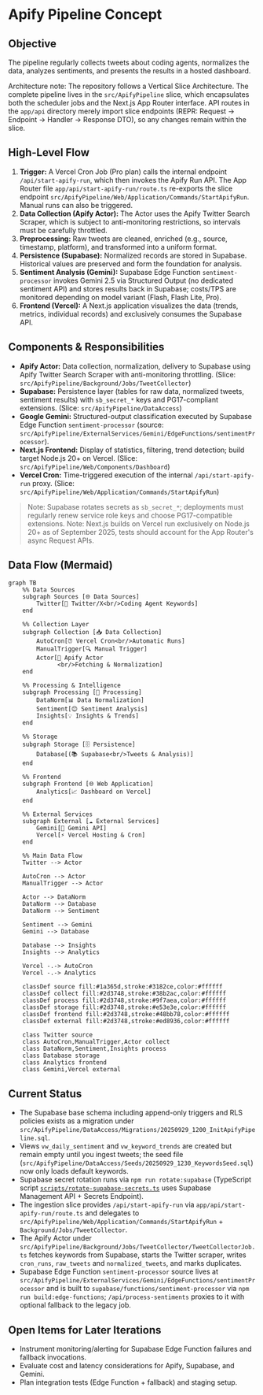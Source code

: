 # Apify Pipeline Concept

## Objective
The pipeline regularly collects tweets about coding agents, normalizes the data, analyzes sentiments, and presents the results in a hosted dashboard.

Architecture note: The repository follows a Vertical Slice Architecture. The complete pipeline lives in the `src/ApifyPipeline` slice, which encapsulates both the scheduler jobs and the Next.js App Router interface. API routes in the `app/api` directory merely import slice endpoints (REPR: Request → Endpoint → Handler → Response DTO), so any changes remain within the slice.

## High-Level Flow
1. **Trigger:** A Vercel Cron Job (Pro plan) calls the internal endpoint `/api/start-apify-run`, which then invokes the Apify Run API. The App Router file `app/api/start-apify-run/route.ts` re-exports the slice endpoint `src/ApifyPipeline/Web/Application/Commands/StartApifyRun`. Manual runs can also be triggered.
2. **Data Collection (Apify Actor):** The Actor uses the Apify Twitter Search Scraper, which is subject to anti-monitoring restrictions, so intervals must be carefully throttled.
3. **Preprocessing:** Raw tweets are cleaned, enriched (e.g., source, timestamp, platform), and transformed into a uniform format.
4. **Persistence (Supabase):** Normalized records are stored in Supabase. Historical values are preserved and form the foundation for analysis.
5. **Sentiment Analysis (Gemini):** Supabase Edge Function `sentiment-processor` invokes Gemini 2.5 via Structured Output (no dedicated sentiment API) and stores results back in Supabase; costs/TPS are monitored depending on model variant (Flash, Flash Lite, Pro).
6. **Frontend (Vercel):** A Next.js application visualizes the data (trends, metrics, individual records) and exclusively consumes the Supabase API.

## Components & Responsibilities
- **Apify Actor:** Data collection, normalization, delivery to Supabase using Apify Twitter Search Scraper with anti-monitoring throttling. (Slice: `src/ApifyPipeline/Background/Jobs/TweetCollector`)
- **Supabase:** Persistence layer (tables for raw data, normalized tweets, sentiment results) with `sb_secret_*` keys and PG17-compliant extensions. (Slice: `src/ApifyPipeline/DataAccess`)
- **Google Gemini:** Structured-output classification executed by Supabase Edge Function `sentiment-processor` (source: `src/ApifyPipeline/ExternalServices/Gemini/EdgeFunctions/sentimentProcessor`).
- **Next.js Frontend:** Display of statistics, filtering, trend detection; build target Node.js 20+ on Vercel. (Slice: `src/ApifyPipeline/Web/Components/Dashboard`)
- **Vercel Cron:** Time-triggered execution of the internal `/api/start-apify-run` proxy. (Slice: `src/ApifyPipeline/Web/Application/Commands/StartApifyRun`)

> Note: Supabase rotates secrets as `sb_secret_*`; deployments must regularly renew service role keys and choose PG17-compatible extensions.
> Note: Next.js builds on Vercel run exclusively on Node.js 20+ as of September 2025, tests should account for the App Router's async Request APIs.

## Data Flow (Mermaid)
```mermaid
graph TB
    %% Data Sources
    subgraph Sources [🌐 Data Sources]
        Twitter[📢 Twitter/X<br/>Coding Agent Keywords]
    end

    %% Collection Layer
    subgraph Collection [📥 Data Collection]
        AutoCron[⏰ Vercel Cron<br/>Automatic Runs]
        ManualTrigger[🔍 Manual Trigger]
        Actor[🤖 Apify Actor
              <br/>Fetching & Normalization]
    end

    %% Processing & Intelligence
    subgraph Processing [🧠 Processing]
        DataNorm[📊 Data Normalization]
        Sentiment[😊 Sentiment Analysis]
        Insights[💡 Insights & Trends]
    end

    %% Storage
    subgraph Storage [🗄️ Persistence]
        Database[(📚 Supabase<br/>Tweets & Analysis)]
    end

    %% Frontend
    subgraph Frontend [🌐 Web Application]
        Analytics[📈 Dashboard on Vercel]
    end

    %% External Services
    subgraph External [☁️ External Services]
        Gemini[🤖 Gemini API]
        Vercel[⚡ Vercel Hosting & Cron]
    end

    %% Main Data Flow
    Twitter --> Actor

    AutoCron --> Actor
    ManualTrigger --> Actor

    Actor --> DataNorm
    DataNorm --> Database
    DataNorm --> Sentiment

    Sentiment --> Gemini
    Gemini --> Database

    Database --> Insights
    Insights --> Analytics

    Vercel -.-> AutoCron
    Vercel -.-> Analytics

    classDef source fill:#1a365d,stroke:#3182ce,color:#ffffff
    classDef collect fill:#2d3748,stroke:#38b2ac,color:#ffffff
    classDef process fill:#2d3748,stroke:#9f7aea,color:#ffffff
    classDef storage fill:#2d3748,stroke:#e53e3e,color:#ffffff
    classDef frontend fill:#2d3748,stroke:#48bb78,color:#ffffff
    classDef external fill:#2d3748,stroke:#ed8936,color:#ffffff

    class Twitter source
    class AutoCron,ManualTrigger,Actor collect
    class DataNorm,Sentiment,Insights process
    class Database storage
    class Analytics frontend
    class Gemini,Vercel external
```

## Current Status
- The Supabase base schema including append-only triggers and RLS policies exists as a migration under `src/ApifyPipeline/DataAccess/Migrations/20250929_1200_InitApifyPipeline.sql`.
- Views `vw_daily_sentiment` and `vw_keyword_trends` are created but remain empty until you ingest tweets; the seed file (`src/ApifyPipeline/DataAccess/Seeds/20250929_1230_KeywordsSeed.sql`) now only loads default keywords.
- Supabase secret rotation runs via `npm run rotate:supabase` (TypeScript script [`scripts/rotate-supabase-secrets.ts`](file:///home/prinova/CodeProjects/agent-vibes/scripts/rotate-supabase-secrets.ts) uses Supabase Management API + Secrets Endpoint).
- The ingestion slice provides `/api/start-apify-run` via `app/api/start-apify-run/route.ts` and delegates to `src/ApifyPipeline/Web/Application/Commands/StartApifyRun` + `Background/Jobs/TweetCollector`.
- The Apify Actor under `src/ApifyPipeline/Background/Jobs/TweetCollector/TweetCollectorJob.ts` fetches keywords from Supabase, starts the Twitter scraper, writes `cron_runs`, `raw_tweets` and `normalized_tweets`, and marks duplicates.
- Supabase Edge Function `sentiment-processor` source lives at `src/ApifyPipeline/ExternalServices/Gemini/EdgeFunctions/sentimentProcessor` and is built to `supabase/functions/sentiment-processor` via `npm run build:edge-functions`; `/api/process-sentiments` proxies to it with optional fallback to the legacy job.

## Open Items for Later Iterations
- Instrument monitoring/alerting for Supabase Edge Function failures and fallback invocations.
- Evaluate cost and latency considerations for Apify, Supabase, and Gemini.
- Plan integration tests (Edge Function + fallback) and staging setup.
